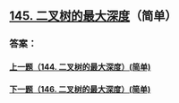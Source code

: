 ## [145. 二叉树的最大深度](https://leetcode-cn.com/problems/merge-two-sorted-lists/)（简单）





### 答案：



#### [上一题（144. 二叉树的最大深度）(简单)](https://github.com/sdwwld/leetCode/blob/master/src/main/java/com/wld/java/leetcode/leetCode0144.md)

#### [下一题（146. 二叉树的最大深度）(简单)](https://github.com/sdwwld/leetCode/blob/master/src/main/java/com/wld/java/leetcode/leetCode0146.md)